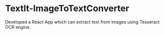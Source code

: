 # TextIt-ImageToTextConverter
 Developed a React App which can extract text from images using Tesseract OCR engine.
